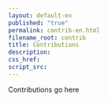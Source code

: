 ```yaml
---
layout: default-en
published: "true"
permalink: contrib-en.html
filename_root: contrib
title: Contributions
description:
css_href:
script_src:
---
```


Contributions go here
